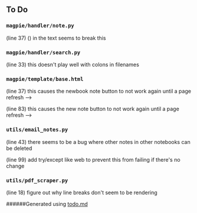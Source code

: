 ## To Do
### ``magpie/handler/note.py``
(line 37) () in the text seems to break this


### ``magpie/handler/search.py``
(line 33) this doesn't play well with colons in filenames


### ``magpie/template/base.html``
(line 37) this causes the newbook note button to not work again until a page refresh -->

(line 83) this causes the new note button to not work again until a page refresh -->


### ``utils/email_notes.py``
(line 43) there seems to be a bug where other notes in other notebooks can be deleted

(line 99) add try/except like web to prevent this from failing if there's no change


### ``utils/pdf_scraper.py``
(line 18) figure out why line breaks don't seem to be rendering

######Generated using [todo.md](https://github.com/charlesthomas/todo.md)
